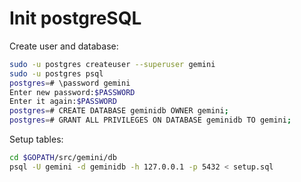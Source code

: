 # Init postgreSQL

Create user and database:

```bash
sudo -u postgres createuser --superuser gemini
sudo -u postgres psql
postgres=# \password gemini
Enter new password:$PASSWORD
Enter it again:$PASSWORD
postgres=# CREATE DATABASE geminidb OWNER gemini;
postgres=# GRANT ALL PRIVILEGES ON DATABASE geminidb TO gemini;
```

Setup tables:

```bash
cd $GOPATH/src/gemini/db
psql -U gemini -d geminidb -h 127.0.0.1 -p 5432 < setup.sql
```


